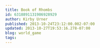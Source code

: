 ```yaml
---
title: Book of Rhombs
id: 6318891131986928929
author: Kirby Urner
published: 2013-10-24T23:12:00.002-07:00
updated: 2013-10-27T19:53:16.278-07:00
blog: world_game
tags: 
---
```


